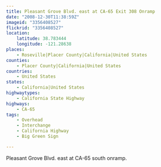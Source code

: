 ```yaml
---
title: Pleasant Grove Blvd. east at CA-65 Exit 308 Onramp
date: "2008-12-30T11:38:59Z"
imageid: "3356408527"
flickrid: "3356408527"
location:
    latitude: 38.783444
    longitude: -121.28638
places:
    - Roseville|Placer County|California|United States
counties:
    - Placer County|California|United States
countries:
    - United States
states:
    - California|United States
highwaytypes:
    - California State Highway
highways:
    - CA-65
tags:
    - Overhead
    - Interchange
    - California Highway
    - Big Green Sign

---
```

Pleasant Grove Blvd. east at CA-65 south onramp.